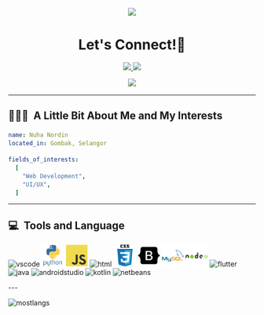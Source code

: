 <p align="center">
  <img src="https://capsule-render.vercel.app/api?text=Hye!&animation=fadeIn&type=waving&color=gradient&height=100"/>
</p>

<h1 align="center">
  Let's Connect!💬
</h1>

<p align="center">
<a href="https://www.linkedin.com/in/nuha-nordin/">
  <img height="50" src="https://user-images.githubusercontent.com/46517096/166973395-19676cd8-f8ec-4abf-83ff-da8243505b82.png"/>
</a>
<a href="https://www.instagram.com/nuhaandn/">
  <img height="50" src="https://user-images.githubusercontent.com/46517096/166974368-9798f39f-1f46-499c-b14e-81f0a3f83a06.png"/>
</a>
</p>

<p align="center">
  <img src= "https://media.tenor.com/15YUsMWt4FEAAAAj/music.gif">
</p>

---

<h2> 👩🏻‍💻 &nbsp;A Little Bit About Me and My Interests</h2>

```yaml
name: Nuha Nordin
located_in: Gombak, Selangor

fields_of_interests:
  [
    "Web Development",
    "UI/UX",
  ]
```
  
---  
  
<h2> 💻 &nbsp;Tools and Language</h2>
<p align="left">
<img src="https://cdn.jsdelivr.net/gh/devicons/devicon/icons/vscode/vscode-original.svg" alt="vscode" width="45" height="45"/>
<img src="https://raw.githubusercontent.com/devicons/devicon/master/icons/python/python-original-wordmark.svg" alt="python" width="45" height="45" />
<img src="https://raw.githubusercontent.com/devicons/devicon/master/icons/javascript/javascript-original.svg" alt="javascript" width="45" height="45" />
<img src="https://cdn.jsdelivr.net/gh/devicons/devicon/icons/html5/html5-original.svg" alt="html" width="45" height="45"/>
<img src="https://raw.githubusercontent.com/devicons/devicon/master/icons/css3/css3-original-wordmark.svg" alt="css3" width="45" height="45" />
<img src="https://raw.githubusercontent.com/devicons/devicon/master/icons/bootstrap/bootstrap-plain.svg" alt="bootstrap" width="45" height="45" />
<img src="https://raw.githubusercontent.com/devicons/devicon/master/icons/mysql/mysql-original-wordmark.svg" alt="mysql" width="45" height="45" />
<img src="https://raw.githubusercontent.com/devicons/devicon/master/icons/nodejs/nodejs-original-wordmark.svg" alt="nodejs" width="45" height="45" />
<img src="https://cdn.jsdelivr.net/gh/devicons/devicon/icons/flutter/flutter-original.svg" alt="flutter" width="45" height="45"/>
<img src="https://brandslogos.com/wp-content/uploads/images/large/java-logo-1.png" alt="java" width="45" height="45"/>
<img src="https://upload.wikimedia.org/wikipedia/commons/thumb/c/c1/Android_Studio_icon_%282023%29.svg/2048px-Android_Studio_icon_%282023%29.svg.png" alt="androidstudio" width="45" height="45"/>
<img src="https://upload.wikimedia.org/wikipedia/commons/7/74/Kotlin_Icon.png" alt="kotlin" width="45" height="45"/>
<img src="https://upload.wikimedia.org/wikipedia/commons/thumb/9/98/Apache_NetBeans_Logo.svg/444px-Apache_NetBeans_Logo.svg.png" alt="netbeans" width="38" height="45"/>
</p>
---

<p><img align="left" src="https://github-readme-stats.vercel.app/api/top-langs?username=nuhanordin&show_icons=true&locale=en&layout=compact" alt="mostlangs" /></p>

<!--
**nuhanordin/nuhanordin** is a ✨ _special_ ✨ repository because its `README.md` (this file) appears on your GitHub profile.

Here are some ideas to get you started:

- 🔭 I’m currently working on ...
- 🌱 I’m currently learning ...
- 👯 I’m looking to collaborate on ...
- 🤔 I’m looking for help with ...
- 💬 Ask me about ...
- 📫 How to reach me: ...
- 😄 Pronouns: ...
- ⚡ Fun fact: ...
-->
